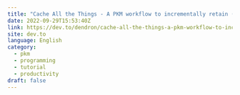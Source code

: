 ```yaml
---
title: "Cache All the Things - A PKM workflow to incrementally retain (and find) everything"
date: 2022-09-29T15:53:40Z
link: https://dev.to/dendron/cache-all-the-things-a-pkm-workflow-to-incrementally-retain-and-find-everything-ne3?utm_medium=RSS&utm_source=news.12bit.vn
site: dev.to
language: English
category:
  - pkm
  - programming
  - tutorial
  - productivity
draft: false
---
```

